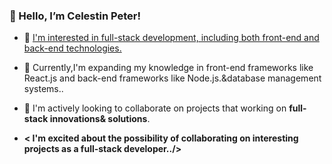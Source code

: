  ### 👋 Hello, I’m Celestin Peter!
- 👀 <u>I'm interested in full-stack development, including both front-end and back-end technologies.</u>
- 🌱 Currently,I'm expanding my knowledge in front-end frameworks like React.js and back-end frameworks like Node.js.&database management systems..
- 💞️ I'm actively looking to collaborate on projects that working on **full-stack innovations& solutions**.
 
- **< I'm excited about the possibility of collaborating on interesting projects as a full-stack developer../>**



     




<!---
Celestin-Pet/Celestin-Pet is a ✨ special ✨ repository because its `README.md` (this file) appears on your GitHub profile.
You can click the Preview link to take a look at your changes.
--->
